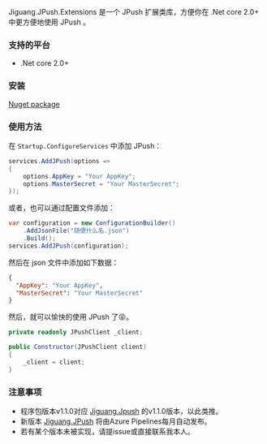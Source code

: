 Jiguang.JPush.Extensions 是一个 JPush 扩展类库，方便你在 .Net core 2.0+ 中更方便地使用 JPush 。

### 支持的平台

- .Net core 2.0+

### 安装

[Nuget package](https://www.nuget.org/packages/Jiguang.JPush.Extensions/)

### 使用方法

在 `Startup.ConfigureServices` 中添加 JPush：

```c#
services.AddJPush(options =>
{
    options.AppKey = "Your AppKey";
    options.MasterSecret = "Your MasterSecret";
});
```

或者，也可以通过配置文件添加：

```c#
var configuration = new ConfigurationBuilder()
    .AddJsonFile("随便什么名.json")
    .Build();
services.AddJPush(configuration);
```

然后在 json 文件中添加如下数据：

```json
{
  "AppKey": "Your AppKey",
  "MasterSecret": "Your MasterSecret"
}
```

然后，就可以愉快的使用 JPush 了😝。

```c#
private readonly JPushClient _client;

public Constructor(JPushClient client)
{
    _client = client;
}
```

### 注意事项

 - 程序包版本v1.1.0对应 [Jiguang.Jpush](https://www.nuget.org/packages/Jiguang.JPush/) 的v1.1.0版本，以此类推。
 - 新版本 [Jiguang.JPush](https://www.nuget.org/packages/Jiguang.JPush/) 将由Azure Pipelines每月自动发布。
- 若有某个版本未被实现，请提issue或直接联系我本人。